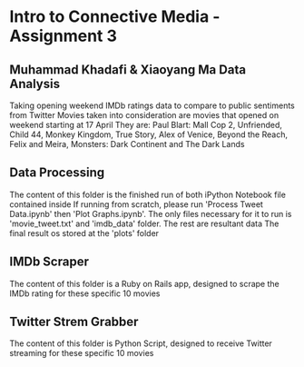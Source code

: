 # Intro to Connective Media - Assignment 3
Muhammad Khadafi & Xiaoyang Ma
Data Analysis
---------
Taking opening weekend IMDb ratings data to compare to public sentiments from Twitter
Movies taken into consideration are movies that opened on weekend starting at 17 April
They are: Paul Blart: Mall Cop 2, Unfriended, Child 44, Monkey Kingdom, True Story, Alex of Venice, Beyond the Reach, Felix and Meira, Monsters: Dark Continent and The Dark Lands

Data Processing
-------
The content of this folder is the finished run of both iPython Notebook file contained inside
If running from scratch, please run 'Process Tweet Data.ipynb' then 'Plot Graphs.ipynb'.
The only files necessary for it to run is 'movie_tweet.txt' and 'imdb_data' folder. The rest are resultant data
The final result os stored at the 'plots' folder

IMDb Scraper
-------
The content of this folder is a Ruby on Rails app, designed to scrape the IMDb rating for these specific 10 movies

Twitter Strem Grabber
-------
The content of this folder is Python Script, designed to receive Twitter streaming for these specific 10 movies
